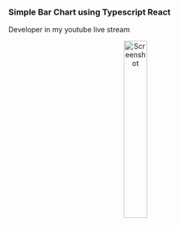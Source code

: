 ### Simple Bar Chart using Typescript React

Developer in my youtube live stream

<div align="center">
  <img src="https://github.com/je3f0o/react-bar-chart/blob/master/screenshot.jpg" width="30%" alt="Screenshot">
</div>
